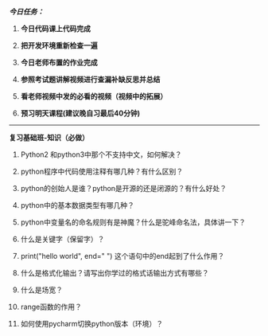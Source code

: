 ​_**今日任务：**_

1. **今日代码课上代码完成**

2. **把开发环境重新检查一遍**

3. **今日老师布置的作业完成**

4. **参照考试题讲解视频进行查漏补缺反思并总结**

5. **看老师视频中发的必看的视频（视频中的拓展）**

6. **预习明天课程\(建议晚自习最后40分钟\)**

---

​**复习基础班-知识（必做）**



1. Python2 和python3中那个不支持中文，如何解决？

2. python程序中代码使用注释有哪几种？有什么区别？

3. python的创始人是谁？python是开源的还是闭源的？有什么好处？

4. python中的基本数据类型有哪几种？

5. python中变量名的命名规则有是神魔？什么是驼峰命名法，具体讲一下？

6. 什么是关键字（保留字）？

7. print\("hello world", end=" "\) 这个语句中的end起到了什么作用？

8. 什么是格式化输出？请写出你学过的格式话输出方式有哪些？

9. 什么是场宽？

10. range函数的作用？

11. 如何使用pycharm切换python版本（环境）？



